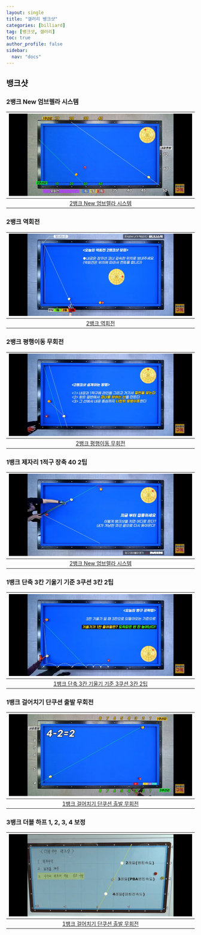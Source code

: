 ```yaml
---
layout: single
title: "갤러리 뱅크샷"
categories: [billiard]
tag: [뱅크샷, 갤러리]
toc: true
author_profile: false
sidebar:
  nav: "docs"
---
```


## 뱅크샷

### 2뱅크 New 엄브렐라 시스템

| [![뱅크샷 2뱅크 New 엄브렐라 시스템](/images/%EB%B1%85%ED%81%AC%EC%83%B7%202%EB%B1%85%ED%81%AC%20%EC%97%84%EB%B8%8C%EB%A0%90%EB%9D%BC.png)](/images/%EB%B1%85%ED%81%AC%EC%83%B7%202%EB%B1%85%ED%81%AC%20%EC%97%84%EB%B8%8C%EB%A0%90%EB%9D%BC.png) |
| :---: |
| [2뱅크 New 엄브렐라 시스템](https://youtu.be/https://youtu.be/XKe4L_4hKG8) |

### 2뱅크 역회전

| [![뱅크샷 2뱅크 New 엄브렐라 시스템](/images/2%EB%B1%85%ED%81%AC%20%EC%97%AD%ED%9A%8C%EC%A0%84.png)](/images/2%EB%B1%85%ED%81%AC%20%EC%97%AD%ED%9A%8C%EC%A0%84.png) |
| :---: |
| [2뱅크 역회전](https://youtu.be/https://youtu.be/0Bk1qt9SIzc) |

### 2뱅크 평행이동 무회전

| [![2뱅크 평행이동 무회전](/images/2%EB%B1%85%ED%81%AC%20%ED%8F%89%ED%96%89%EC%9D%B4%EB%8F%99.png)](/images/2%EB%B1%85%ED%81%AC%20%ED%8F%89%ED%96%89%EC%9D%B4%EB%8F%99.png) |
| :---: |
| [2뱅크 평행이동 무회전](https://youtu.be/https://youtu.be/27jvuTosj2Q) |

### 1뱅크 제자리 1적구 장축 40 2팁

| [![뱅크샷 2뱅크 New 엄브렐라 시스템](/images/1%EB%B1%85%ED%81%AC%20%EC%A0%9C%EC%9E%90%EB%A6%AC%201%EC%A0%81%EA%B5%AC%2040%202%ED%8C%81.png)](/images/1%EB%B1%85%ED%81%AC%20%EC%A0%9C%EC%9E%90%EB%A6%AC%201%EC%A0%81%EA%B5%AC%2040%202%ED%8C%81.png) |
| :---: |
| [2뱅크 New 엄브렐라 시스템](https://youtu.be/https://youtu.be/gd3YrVhd_FI) |

### 1뱅크 단축 3칸 기울기 기준 3쿠션 3칸 2팁

| [![1뱅크 단축 3칸 기울기 기준 3쿠션 3칸 2팁](/images/1%EB%B1%85%ED%81%AC%20%EB%8B%A8%EC%B6%95%203%EC%B9%B8%20%EA%B8%B0%EC%9A%B8%EA%B8%B0%20%EA%B8%B0%EC%A4%80%202%ED%8C%81.png)](/images/1%EB%B1%85%ED%81%AC%20%EB%8B%A8%EC%B6%95%203%EC%B9%B8%20%EA%B8%B0%EC%9A%B8%EA%B8%B0%20%EA%B8%B0%EC%A4%80%202%ED%8C%81.png) |
| :---: |
| [1뱅크 단축 3칸 기울기 기준 3쿠션 3칸 2팁](https://youtu.be/https://youtu.be/5fL4mgjA4R8) |

### 1뱅크 걸어치기 단쿠션 출발 무회전

| [![1뱅크 걸어치기 단쿠션 출발 무회전](/images/1%EB%B1%85%ED%81%AC%20%EA%B1%B8%EC%96%B4%EC%B9%98%EA%B8%B0%20%EB%8B%A8%EC%BF%A0%EC%85%98%20%EC%B6%9C%EB%B0%9C%20%EB%AC%B4%ED%9A%8C%EC%A0%84.png)](/images/1%EB%B1%85%ED%81%AC%20%EA%B1%B8%EC%96%B4%EC%B9%98%EA%B8%B0%20%EB%8B%A8%EC%BF%A0%EC%85%98%20%EC%B6%9C%EB%B0%9C%20%EB%AC%B4%ED%9A%8C%EC%A0%84.png) |
| :---: |
| [1뱅크 걸어치기 단쿠션 출발 무회전](https://youtu.be/https://youtu.be/zyLf-YNEvLA) |

### 3뱅크 더블 하프 1, 2, 3, 4 보정

| [![1뱅크 걸어치기 단쿠션 출발 무회전](/images/%EB%B1%85%ED%81%AC%EC%83%B7%20%EB%8D%94%EB%B8%94%EC%BF%A0%EC%85%98%20%ED%95%98%ED%94%84%201234%EB%B3%B4%EC%A0%95.png)](/images/%EB%B1%85%ED%81%AC%EC%83%B7%20%EB%8D%94%EB%B8%94%EC%BF%A0%EC%85%98%20%ED%95%98%ED%94%84%201234%EB%B3%B4%EC%A0%95.png) |
| :---: |
| [1뱅크 걸어치기 단쿠션 출발 무회전](https://youtu.be/https://youtu.be/jJtT06njMxM) |
